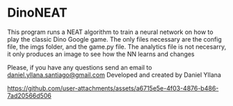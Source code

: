 # DinoNEAT
This program runs a NEAT algorithm to train a neural network on how to play the classic Dino Google game. The only files necessary are the config file, the imgs folder, and the game.py file. The analytics file is not necesarry, it only produces an image to see how the NN learns and changes

Please, if you have any questions send an email to daniel.yllana.santiago@gmail.com Developed and created by Daniel Yllana


https://github.com/user-attachments/assets/a6715e5e-4f03-4876-b486-7ad20566d506

